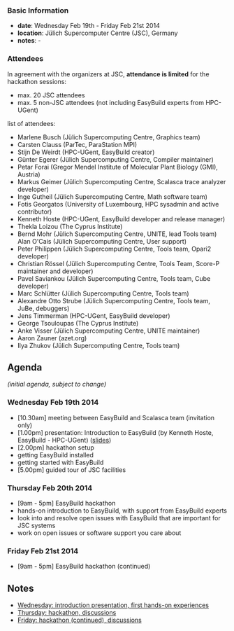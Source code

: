 ### Basic Information

* **date**: Wednesday Feb 19th - Friday Feb 21st 2014
* **location**: Jülich Supercomputer Centre (JSC), Germany
* **notes**: -

### Attendees

In agreement with the organizers at JSC, **attendance is limited** for the hackathon sessions:
 * max. 20 JSC attendees
 * max. 5 non-JSC attendees (not including EasyBuild experts from HPC-UGent)

list of attendees:

* Marlene Busch (Jülich Supercomputing Centre, Graphics team)
* Carsten Clauss (ParTec, ParaStation MPI)
* Stijn De Weirdt (HPC-UGent, EasyBuild creator)
* Günter Egerer (Jülich Supercomputing Centre, Compiler maintainer)
* Petar Forai (Gregor Mendel Institute of Molecular Plant Biology (GMI), Austria)
* Markus Geimer (Jülich Supercomputing Centre, Scalasca trace analyzer developer)
* Inge Gutheil (Jülich Supercomputing Centre, Math software team)
* Fotis Georgatos (University of Luxembourg, HPC sysadmin and active contributor)
* Kenneth Hoste (HPC-UGent, EasyBuild developer and release manager)
* Thekla Loizou (The Cyprus Institute)
* Bernd Mohr (Jülich Supercomputing Centre, UNITE, lead Tools team)
Alan O'Cais (Jülich Supercomputing Centre, User support)
* Peter Philippen (Jülich Supercomputing Centre, Tools team, Opari2 developer)
* Christian Rössel (Jülich Supercomputing Centre, Tools Team, Score-P maintainer and developer)
* Pavel Saviankou (Jülich Supercomputing Centre, Tools team, Cube developer)
* Marc Schlütter (Jülich Supercomputing Centre, Tools team)
* Alexandre Otto Strube (Jülich Supercomputing Centre, Tools team, JuBe, debuggers)
* Jens Timmerman (HPC-UGent, EasyBuild developer)
* George Tsouloupas (The Cyprus Institute)
* Anke Visser (Jülich Supercomputing Centre, UNITE maintainer)
* Aaron Zauner (azet.org)
* Ilya Zhukov (Jülich Supercomputing Centre, Tools team)

## Agenda

_(initial agenda, subject to change)_

### Wednesday Feb 19th 2014
 * [10.30am] meeting between EasyBuild and Scalasca team (invitation only)
 * [1.00pm] presentation: Introduction to EasyBuild (by Kenneth Hoste, EasyBuild - HPC-UGent) ([slides](http://users.ugent.be/~kehoste/EasyBuild_introduction_hackathon-JSC-Feb14.pdf))
 * [2.00pm] hackathon setup
  * getting EasyBuild installed
  * getting started with EasyBuild
 * [5.00pm] guided tour of JSC facilities

### Thursday Feb 20th 2014
 * [9am - 5pm] EasyBuild hackathon
  * hands-on introduction to EasyBuild, with support from EasyBuild experts
  * look into and resolve open issues with EasyBuild that are important for JSC systems
  * work on open issues or software support you care about

### Friday Feb 21st 2014
 * [9am - 5pm] EasyBuild hackathon (continued)


## Notes

 * [Wednesday: introduction presentation, first hands-on experiences](https://github.com/hpcugent/easybuild/wiki/5th-easybuild-hackathon---meeting-minutes-day-1)
 * [Thursday: hackathon, discussions](https://github.com/hpcugent/easybuild/wiki/5th-easybuild-hackathon---meeting-minutes-day-2)
 * [Friday: hackathon (continued), discussions](https://github.com/hpcugent/easybuild/wiki/5th-easybuild-hackathon---meeting-minutes-day-3)